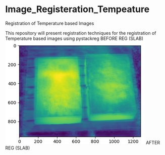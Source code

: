 # Image_Registeration_Tempeature

Registration of Temperature based Images

This repository will present registration techniques for the registration of Temperature based images using pystackreg
BEFORE REG (SLAB)
![image](https://github.com/sebrahimii/Image_Registeration_Tempeature/blob/main/IMAGES/o-slab.png)
AFTER REG (SLAB)
